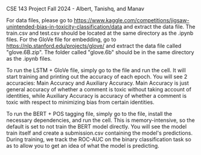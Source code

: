 CSE 143 Project Fall 2024 - Albert, Tanishq, and Manav

For data files, please go to https://www.kaggle.com/competitions/jigsaw-unintended-bias-in-toxicity-classification/data and extract the data file. The train.csv and test.csv should be located at the same directory as the .ipynb files.
For the GloVe file for embedding, go to https://nlp.stanford.edu/projects/glove/ and extract the data file called "glove.6B.zip". The folder called "glove.6b" should be in the same directory as the .ipynb files.

To run the LSTM + GloVe file, simply go to the file and run the cell. It will start training and printing out the accuracy of each epoch. You will see 2 accuracies: Main Accuracy and Auxiliary Accuracy. Main Accuracy is just general accuracy of whether a comment is toxic without taking account of identities, while Auxiliary Accuracy is accuracy of whether a comment is toxic with respect to minimizing bias from certain identities.

To run the BERT + POS tagging file, simply go to the file, install the necessary dependencies, and run the cell. This is memory-intensive, so the default is set to not train the BERT model directly. You will see the model train itself and create a submission.csv containing the model's predictions. During training, we track the ROC-AUC on the binary classification task so as to allow you to get an idea of what the model is predicting. 